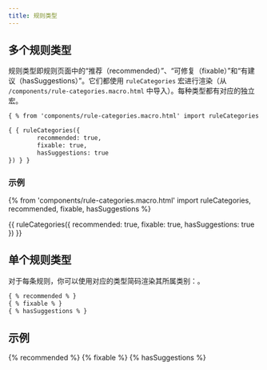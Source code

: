 ```yaml
---
title: 规则类型
---
```


## 多个规则类型

规则类型即规则页面中的“推荐（recommended）”、“可修复（fixable）”和“有建议（hasSuggestions）”。它们都使用 `ruleCategories` 宏进行渲染（从 `/components/rule-categories.macro.html` 中导入）。每种类型都有对应的独立宏。

```html
{ % from 'components/rule-categories.macro.html' import ruleCategories % }

{ { ruleCategories({
        recommended: true,
        fixable: true,
        hasSuggestions: true
}) } }
```

### 示例

{% from 'components/rule-categories.macro.html' import ruleCategories, recommended, fixable, hasSuggestions %}

{{ ruleCategories({
        recommended: true,
        fixable: true,
        hasSuggestions: true
}) }}

## 单个规则类型

对于每条规则，你可以使用对应的类型简码渲染其所属类别：。

```html
{ % recommended % }
{ % fixable % }
{ % hasSuggestions % }
```

## 示例

{% recommended %}
{% fixable %}
{% hasSuggestions %}
